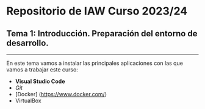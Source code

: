 # Repositorio de IAW Curso 2023/24
## Tema 1: Introducción. Preparación del entorno de desarrollo.
***
En este tema vamos a instalar las principales aplicaciones con las que vamos a trabajar este curso:
- **Visual Studio Code**
- *Git*
- [Docker] (https://www.docker.com/)
- VirtualBox